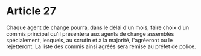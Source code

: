 # Article 27

Chaque agent de change pourra, dans le délai d'un mois, faire choix d'un commis principal qu'il présentera aux agents de change assemblés spécialement, lesquels, au scrutin et à la majorité, l'agréeront ou le rejetteront. La liste des commis ainsi agréés sera remise au préfet de police.
